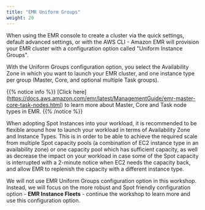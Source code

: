 ```yaml
---
title: "EMR Uniform Groups"
weight: 20
---
```


When using the EMR console to create a cluster via the quick settings, default advanced settings, or with the AWS CLI - Amazon EMR will provision your EMR cluster with a configuration option called "Uniform Instance Groups".

With the Uniform Groups configuration option, you select the Availability Zone in which you want to launch your EMR cluster, and one instance type per group (Master, Core, and optional multiple Task groups). 

{{% notice info %}}
[Click here] (https://docs.aws.amazon.com/emr/latest/ManagementGuide/emr-master-core-task-nodes.html) to learn more about Master, Core and Task node types in EMR.
{{% /notice %}}

When adopting Spot Instances into your workload, it is recommended to be flexible around how to launch your workload in terms of Availability Zone and Instance Types. This is in order to be able to achieve the required scale from multiple Spot capacity pools (a combination of EC2 instance type in an availability zone) or one capacity pool which has sufficient capacity, as well as decrease the impact on your workload in case some of the Spot capacity is interrupted with a 2-minute notice when EC2 needs the capacity back, and allow EMR to replenish the capacity with a different instance type.

We will not use EMR Uniform Groups configuration option in this workshop. Instead, we will focus on the more robust and Spot friendly configuration option - **EMR Instance Fleets** - continue the workshop to learn more and use this configuration option.